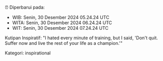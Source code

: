 ⏰ Diperbarui pada:
- WIB: Senin, 30 Desember 2024 05.24.24 UTC
- WITA: Senin, 30 Desember 2024 06.24.24 UTC
- WIT: Senin, 30 Desember 2024 07.24.24 UTC

Kutipan Inspiratif:
"I hated every minute of training, but I said, 'Don't quit. Suffer now and live the rest of your life as a champion.'"


Kategori: inspirational

